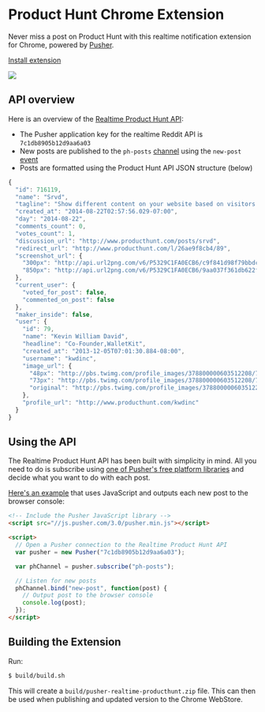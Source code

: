# Product Hunt Chrome Extension

Never miss a post on Product Hunt with this realtime notification extension for Chrome, powered by [Pusher](http://pusher.com).

[Install extension](https://chrome.google.com/webstore/detail/realtime-product-hunt/cbcmhcjgmcclchcebjlfgpeedjcgjfib?hl=en&gl=GB)

[![](http://cl.ly/image/2e2Y200r453H/Screen%20Shot%202014-08-22%20at%2015.56.06.png)](https://chrome.google.com/webstore/detail/realtime-product-hunt/cbcmhcjgmcclchcebjlfgpeedjcgjfib?hl=en&gl=GB)


## API overview

Here is an overview of the [Realtime Product Hunt API](https://github.com/pusher/pusher-realtime-producthunt):

- The Pusher application key for the realtime Reddit API is `7c1db8905b12d9aa6a03`
- New posts are published to the `ph-posts` [channel](https://pusher.com/docs/client_api_guide/client_channels) using the `new-post` [event](https://pusher.com/docs/client_api_guide/client_events)
- Posts are formatted using the Product Hunt API JSON structure (below)

```javascript
{
  "id": 716119,
  "name": "Srvd",
  "tagline": "Show different content on your website based on visitors.",
  "created_at": "2014-08-22T02:57:56.029-07:00",
  "day": "2014-08-22",
  "comments_count": 0,
  "votes_count": 1,
  "discussion_url": "http://www.producthunt.com/posts/srvd",
  "redirect_url": "http://www.producthunt.com/l/26ae9f8cb4/89",
  "screenshot_url": {
    "300px": "http://api.url2png.com/v6/P5329C1FA0ECB6/c9f841d98f79bbdc05d5b19bcd1fc5d9/png/?thumbnail_max_width=300&url=http%3A%2F%2Fwww.srvd.co%2F",
    "850px": "http://api.url2png.com/v6/P5329C1FA0ECB6/9aa037f361db622fc00cc9e8679608c0/png/?url=http%3A%2F%2Fwww.srvd.co%2F"
  },
  "current_user": {
    "voted_for_post": false,
    "commented_on_post": false
  },
  "maker_inside": false,
  "user": {
    "id": 79,
    "name": "Kevin William David",
    "headline": "Co-Founder,WalletKit",
    "created_at": "2013-12-05T07:01:30.884-08:00",
    "username": "kwdinc",
    "image_url": {
      "48px": "http://pbs.twimg.com/profile_images/378800000603512208/739e6bca8ce5ea41fa01453fd865978c_normal.jpeg",
      "73px": "http://pbs.twimg.com/profile_images/378800000603512208/739e6bca8ce5ea41fa01453fd865978c_bigger.jpeg",
      "original": "http://pbs.twimg.com/profile_images/378800000603512208/739e6bca8ce5ea41fa01453fd865978c.jpeg"
    },
    "profile_url": "http://www.producthunt.com/kwdinc"
  }
}
```


## Using the API

The Realtime Product Hunt API has been built with simplicity in mind. All you need to do is subscribe using [one of Pusher's free platform libraries](https://pusher.com/docs/libraries) and decide what you want to do with each post.

[Here's an example](http://jsbin.com/sikel/2/edit?html,js,console) that uses JavaScript and outputs each new post to the browser console:

```html
<!-- Include the Pusher JavaScript library -->
<script src="//js.pusher.com/3.0/pusher.min.js"></script>

<script>
  // Open a Pusher connection to the Realtime Product Hunt API
  var pusher = new Pusher("7c1db8905b12d9aa6a03");

  var phChannel = pusher.subscribe("ph-posts");

  // Listen for new posts
  phChannel.bind("new-post", function(post) {
    // Output post to the browser console
    console.log(post);
  });
</script>
```

## Building the Extension

Run:

```bash
$ build/build.sh
```

This will create a `build/pusher-realtime-producthunt.zip` file. This can then be used when publishing and updated version to the Chrome WebStore.
